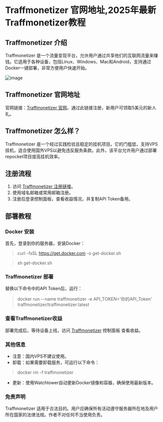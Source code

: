 # Traffmonetizer 官网地址,2025年最新Traffmonetizer教程

## Traffmonetizer 介绍
Traffmonetizer 是一个流量变现平台，允许用户通过共享他们的互联网流量来赚钱。它适用于各种设备，包括Linux、Windows、Mac和Android，支持通过Docker一键部署，非常方便用户快速开始。

![image](https://github.com/kawakamistsh/Traffmonetizer/assets/157679286/8a0342ac-0b0a-4d7d-a27f-65afe7abdbff)

## Traffmonetizer 官网地址
官网链接：[Traffmonetizer 官网](https://traffmonetizer.com/?aff=1700152)。通过此链接注册，新用户可领取5美元的新人礼。

## Traffmonetizer 怎么样？
Traffmonetizer 是一个经过实践检验且稳定的挂机项目。它的门槛低，支持VPS挂机，适合使用国外VPS以避免违反服务条款。此外，该平台允许用户通过部署repocket项目提高挂机效率。

## 注册流程
1. 访问 [Traffmonetizer 注册链接](https://traffmonetizer.com/?aff=1700152)。
2. 使用域名邮箱或常用邮箱注册。
3. 注册后登录控制面板，查看收益情况，并复制API Token备用。

## 部署教程
### Docker 安装
首先，登录到你的服务器，安装Docker：

> curl -fsSL https://get.docker.com -o get-docker.sh

> sh get-docker.sh

### Traffmonetizer 部署

替换以下命令中的API Token后，运行：

> docker run --name traffmonetizer -e API_TOKEN='你的API_Token' traffmonetizer/traffmonetizer:latest

### 查看Traffmonetizer收益
部署完成后，等待设备上线，访问 [Traffmonetizer](https://traffmonetizer.com/?aff=1700152) 控制面板 查看收益。

### 其他信息
- 注意：国内VPS不建议使用。
- 卸载：如果需要卸载服务，可运行以下命令：
> docker rm -f traffmonetizer
- 更新：使用Watchtower自动更新Docker镜像和容器，确保使用最新版本。

### 免责声明
Traffmonetizer 适用于合法目的。用户应确保所有活动遵守服务器所在地及用户所在国家的法律法规。作者不对任何不当使用负责。
